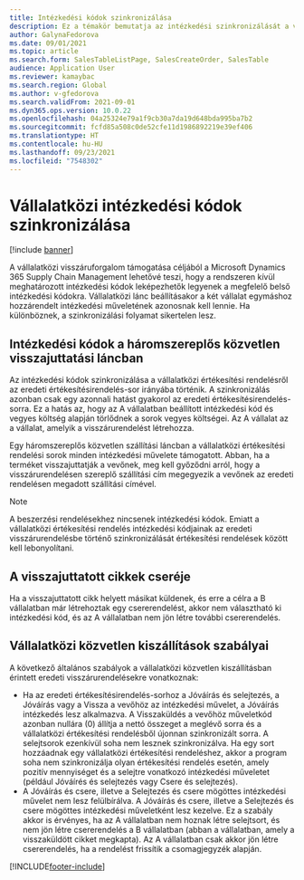 ```yaml
---
title: Intézkedési kódok szinkronizálása
description: Ez a témakör bemutatja az intézkedési szinkronizálását a vállalatközi kereskedelemhez
author: GalynaFedorova
ms.date: 09/01/2021
ms.topic: article
ms.search.form: SalesTableListPage, SalesCreateOrder, SalesTable
audience: Application User
ms.reviewer: kamaybac
ms.search.region: Global
ms.author: v-gfedorova
ms.search.validFrom: 2021-09-01
ms.dyn365.ops.version: 10.0.22
ms.openlocfilehash: 04a25324e79a1f9cb30a7da19d648bda995ba7b2
ms.sourcegitcommit: fcfd85a508c0de52cfe11d1986892219e39ef406
ms.translationtype: HT
ms.contentlocale: hu-HU
ms.lasthandoff: 09/23/2021
ms.locfileid: "7548302"
---
```

# <a name="synchronize-intercompany-disposition-codes"></a>Vállalatközi intézkedési kódok szinkronizálása

[!include [banner](../../includes/banner.md)]

A vállalatközi visszáruforgalom támogatása céljából a Microsoft Dynamics 365 Supply Chain Management lehetővé teszi, hogy a rendszeren kívül meghatározott intézkedési kódok leképezhetők legyenek a megfelelő belső intézkedési kódokra. Vállalatközi lánc beállításakor a két vállalat egymáshoz hozzárendelt intézkedési műveletének azonosnak kell lennie. Ha különböznek, a szinkronizálási folyamat sikertelen lesz.

## <a name="about-disposition-codes-for-three-legged-direct-returns"></a>Intézkedési kódok a háromszereplős közvetlen visszajuttatási láncban

Az intézkedési kódok szinkronizálása a vállalatközi értékesítési rendelésről az eredeti értékesítésirendelés-sor irányába történik. A szinkronizálás azonban csak egy azonnali hatást gyakorol az eredeti értékesítésirendelés-sorra. Ez a hatás az, hogy az A vállalatban beállított intézkedési kód és vegyes költség alapján törlődnek a sorok vegyes költségei. Az A vállalat az a vállalat, amelyik a visszárurendelést létrehozza.

Egy háromszereplős közvetlen szállítási láncban a vállalatközi értékesítési rendelési sorok minden intézkedési művelete támogatott. Abban, ha a terméket visszajuttatják a vevőnek, meg kell győződni arról, hogy a visszárurendelésen szereplő szállítási cím megegyezik a vevőnek az eredeti rendelésen megadott szállítási címével.

> [!NOTE]
> A beszerzési rendelésekhez nincsenek intézkedési kódok. Emiatt a vállalatközi értékesítési rendelés intézkedési kódjainak az eredeti visszárurendelésbe történő szinkronizálását értékesítési rendelések között kell lebonyolítani.

## <a name="replacing-returned-items"></a>A visszajuttatott cikkek cseréje

Ha a visszajuttatott cikk helyett másikat küldenek, és erre a célra a B vállalatban már létrehoztak egy csererendelést, akkor nem választható ki intézkedési kód, és az A vállalatban nem jön létre további csererendelés.

## <a name="rules-for-intercompany-direct-deliveries"></a>Vállalatközi közvetlen kiszállítások szabályai

A következő általános szabályok a vállalatközi közvetlen kiszállításban érintett eredeti visszárurendelésekre vonatkoznak:

- Ha az eredeti értékesítésirendelés-sorhoz a Jóváírás és selejtezés, a Jóváírás vagy a Vissza a vevőhöz az intézkedési művelet, a Jóváírás intézkedés lesz alkalmazva. A Visszaküldés a vevőhöz műveletkód azonban nullára (0) állítja a nettó összeget a meglévő sorra és a vállalatközi értékesítési rendelésből újonnan szinkronizált sorra. A selejtsorok ezenkívül soha nem lesznek szinkronizálva. Ha egy sort hozzáadnak egy vállalatközi értékesítési rendeléshez, akkor a program soha nem szinkronizálja olyan értékesítési rendelés esetén, amely pozitív mennyiséget és a selejtre vonatkozó intézkedési műveletet (például Jóváírés és selejtezés vagy Csere és selejtezés).
- A Jóváírás és csere, illetve a Selejtezés és csere mögöttes intézkedési művelet nem lesz felülbírálva. A Jóváírás és csere, illetve a Selejtezés és csere mögöttes intézkedési műveletként lesz kezelve. Ez a szabály akkor is érvényes, ha az A vállalatban nem hoznak létre selejtsort, és nem jön létre csererendelés a B vállalatban (abban a vállalatban, amely a visszaküldött cikket megkapta). Az A vállalatban csak akkor jön létre csererendelés, ha a rendelést frissítik a csomagjegyzék alapján.

[!INCLUDE[footer-include](../../includes/footer-banner.md)]
